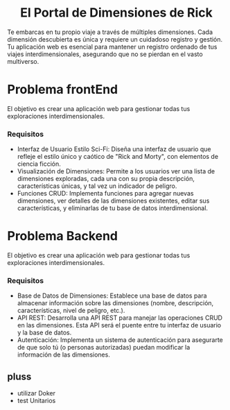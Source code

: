 <h1 align="center">El Portal de Dimensiones de Rick</h1>

Te embarcas en tu propio viaje a través de múltiples dimensiones. Cada dimensión descubierta es única y requiere un cuidadoso registro y gestión. Tu aplicación web es esencial para mantener un registro ordenado de tus viajes interdimensionales, asegurando que no se pierdan en el vasto multiverso.


# Problema frontEnd
 El objetivo es crear una aplicación web para gestionar todas tus exploraciones interdimensionales.

### Requisitos
* Interfaz de Usuario Estilo Sci-Fi: Diseña una interfaz de usuario que refleje el estilo único y caótico de "Rick and Morty", con elementos de ciencia ficción.
* Visualización de Dimensiones: Permite a los usuarios ver una lista de dimensiones exploradas, cada una con su propia descripción, características únicas, y tal vez un indicador de peligro.
* Funciones CRUD: Implementa funciones para agregar nuevas dimensiones, ver detalles de las dimensiones existentes, editar sus características, y eliminarlas de tu base de datos interdimensional.

# Problema Backend
El objetivo es crear una aplicación web para gestionar todas tus exploraciones interdimensionales.
### Requisitos

* Base de Datos de Dimensiones: Establece una base de datos para almacenar información sobre las dimensiones (nombre, descripción, características, nivel de peligro, etc.).
* API REST: Desarrolla una API REST para manejar las operaciones CRUD en las dimensiones. Esta API será el puente entre tu interfaz de usuario y la base de datos.
* Autenticación: Implementa un sistema de autenticación para asegurarte de que solo tú (o personas autorizadas) puedan modificar la información de las dimensiones.


## pluss
* utilizar Doker
* test Unitarios
